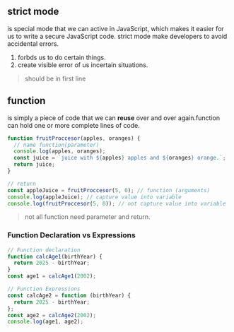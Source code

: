 ## strict mode

is special mode that we can active in JavaScript, which makes it easier for us to write a secure JavaScript code. strict mode make developers to avoid accidental errors.

1. forbds us to do certain things.
2. create visible error of us incertain situations.

> should be in first line

## function

is simply a piece of code that we can **reuse** over and over again.function can hold one or more complete lines of code.

```js
function fruitProccesor(apples, oranges) {
  // name function(parameter)
  console.log(apples, oranges);
  const juice = `juice with ${apples} apples and ${oranges} orange.`;
  return juice;
}

// return
const appleJuice = fruitProccesor(5, 0); // function (arguments)
console.log(appleJuice); // capture value into variable
console.log(fruitProccesor(5, 0)); // not capture value into variable
```

> not all function need parameter and return.

### Function Declaration vs Expressions

```js
// Function declaration
function calcAge1(birthYear) {
  return 2025 - birthYear;
}
const age1 = calcAge1(2002);
```

```js
// Function Expressions
const calcAge2 = function (birthYear) {
  return 2025 - birthYear;
};
const age2 = calcAge2(2002);
console.log(age1, age2);
```
